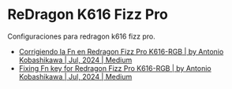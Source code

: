 # ReDragon K616 Fizz Pro

Configuraciones para redragon k616 fizz pro.

- [Corrigiendo la Fn en Redragon Fizz Pro K616-RGB | by Antonio Kobashikawa | Jul, 2024 | Medium](https://medium.com/@rulokoba/corrigiendo-la-fn-en-redragon-fizz-pro-k616-rgb-a807515141b2)
- [Fixing Fn key for Redragon Fizz Pro K616-RGB | by Antonio Kobashikawa | Jul, 2024 | Medium](https://medium.com/@rulokoba/fixing-fn-key-for-redragon-fizz-pro-k616-rgb-256df5e6a544)
